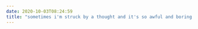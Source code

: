 ```yaml
---
date: 2020-10-03T08:24:59
title: "sometimes i'm struck by a thought and it's so awful and boring it chills me to the bone: what if i put the protein powder in a kilner jar with a little label"
---
```

